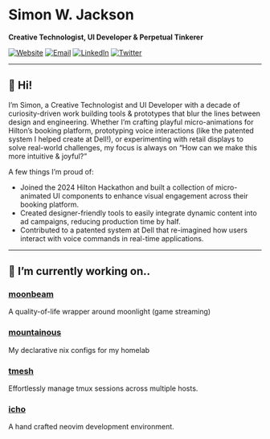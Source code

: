 # Simon W. Jackson

**Creative Technologist, UI Developer & Perpetual Tinkerer**

[![Website](https://img.shields.io/badge/Website-simonwjackson.io-blue?style=flat-square)](https://simonwjackson.io) 
[![Email](https://img.shields.io/badge/Email-opensource@simonwjackson.io-blue?style=flat-square)](mailto:opensource@simonwjackson.io)
[![LinkedIn](https://img.shields.io/badge/LinkedIn-SimonWJackson-blue?style=flat-square)](https://www.linkedin.com/in/simonwjackson)
[![Twitter](https://img.shields.io/badge/Twitter-@SimonWJackson-blue?style=flat-square)](https://twitter.com/SimonWJackson)

---

## 👋 Hi! 

I’m Simon, a Creative Technologist and UI Developer with a decade of curiosity-driven work building tools & prototypes that blur the lines between design and engineering. Whether I’m crafting playful micro-animations for Hilton’s booking platform, prototyping voice interactions (like the patented system I helped create at Dell!), or experimenting with retail displays to solve real-world challenges, my focus is always on “How can we make this more intuitive & joyful?”

A few things I’m proud of:

- Joined the 2024 Hilton Hackathon and built a collection of micro-animated UI components to enhance visual engagement across their booking platform.
- Created designer-friendly tools to easily integrate dynamic content into ad campaigns, reducing production time by half.
- Contributed to a patented system at Dell that re-imagined how users interact with voice commands in real-time applications.

---

## 🌱 I’m currently working on..

### [moonbeam](https://github.com/elevate/moonbeam)
A quality-of-life wrapper around moonlight (game streaming)

### [mountainous](https://github.com/simonwjackson/mountainous)
My declarative nix configs for my homelab

### [tmesh](https://github.com/simonwjackson/tmesh)
Effortlessly manage tmux sessions across multiple hosts.

### [icho](https://github.com/simonwjackson/icho)
A hand crafted neovim development environment.
